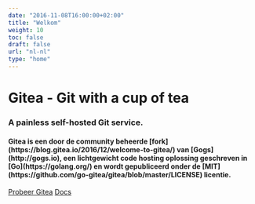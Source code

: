 ```yaml
---
date: "2016-11-08T16:00:00+02:00"
title: "Welkom"
weight: 10
toc: false
draft: false
url: "nl-nl"
type: "home"
---
```

<h1 class="title is-1">Gitea - Git with a cup of tea</h1>
<h3 class="subtitle is-3">A painless self-hosted Git service.</h3>
<h4 class="subtitle">
	Gitea is een door de community beheerde [fork](https://blog.gitea.io/2016/12/welcome-to-gitea/) van [Gogs](http://gogs.io),
    	een lichtgewicht code hosting oplossing geschreven in [Go](https://golang.org/)
    	en wordt gepubliceerd onder de [MIT](https://github.com/go-gitea/gitea/blob/master/LICENSE) licentie. 
</h4>

<div class="container">
<a class="button is-success is-large" href="https://try.gitea.io" target="_blank">Probeer Gitea</a>
<a class="button is-light is-large" href="https://docs.gitea.io/nl-nl/">Docs</a>
</div>